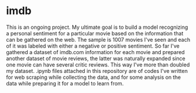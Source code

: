 # imdb

This is an ongoing project.
My ultimate goal is to build a model recognizing a personal sentiment for a particular movie based on the 
information that can be gathered on the web.
The sample is 1007 movies I've seen and each of it was labeled with either a negative or positive sentiment. 
So far I've gathered a dataset of imdb.com information for each movie and prepared another dataset of movie reviews, 
the latter was naturally expanded since one movie can have several critic reviews. This way I've more than doubled my dataset.
.ipynb files attached in this repository are of codes I've written for web scraping while collecting the data, and for 
some analysis on the data while preparing it for a model to learn from.

